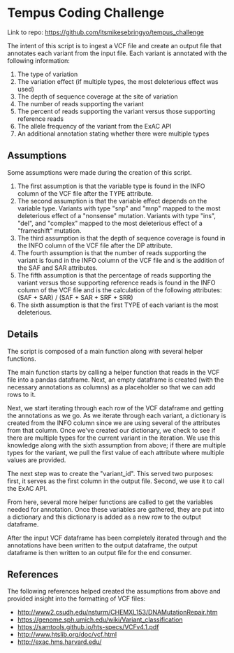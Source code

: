# Tempus Coding Challenge

Link to repo: https://github.com/itsmikesebringyo/tempus_challenge

The intent of this script is to ingest a VCF file and create an output file that annotates each variant from the input file. Each variant is annotated with the following information:

1. The type of variation
2. The variation effect (if multiple types, the most deleterious effect was used)
3. The depth of sequence coverage at the site of variation
4. The number of reads supporting the variant
5. The percent of reads supporting the variant versus those supporting reference reads
6. The allele frequency of the variant from the ExAC API
7. An additional annotation stating whether there were multiple types

## Assumptions

Some assumptions were made during the creation of this script.

1. The first assumption is that the variable type is found in the INFO column of the VCF file after the TYPE attribute.
2. The second assumption is that the variable effect depends on the variable type. Variants with type "snp" and "mnp" mapped to the most deleterious effect of a "nonsense" mutation. Variants with type "ins", "del", and "complex" mapped to the most deleterious effect of a "frameshift" mutation.
3. The third assumption is that the depth of sequence coverage is found in the INFO column of the VCF file after the DP attribute.
4. The fourth assumption is that the number of reads supporting the variant is found in the INFO column of the VCF file and is the addition of the SAF and SAR attributes.
5. The fifth assumption is that the percentage of reads supporting the variant versus those supporting reference reads is found in the INFO column of the VCF file and is the calculation of the following attributes: (SAF + SAR) / (SAF + SAR + SRF + SRR)
6. The sixth assumption is that the first TYPE of each variant is the most deleterious.

## Details

The script is composed of a main function along with several helper functions.

The main function starts by calling a helper function that reads in the VCF file into a pandas dataframe. Next, an empty dataframe is created (with the necessary annotations as columns) as a placeholder so that we can add rows to it.

Next, we start iterating through each row of the VCF dataframe and getting the annotations as we go. As we iterate through each variant, a dictionary is created from the INFO column since we are using several of the attributes from that column. Once we've created our dictionary, we check to see if there are multiple types for the current variant in the iteration. We use this knowledge along with the sixth assumption from above; if there are multiple types for the variant, we pull the first value of each attribute where multiple values are provided.

The next step was to create the "variant_id". This served two purposes: first, it serves as the first column in the output file. Second, we use it to call the ExAC API. 

From here, several more helper functions are called to get the variables needed for annotation. Once these variables are gathered, they are put into a dictionary and this dictionary is added as a new row to the output dataframe.

After the input VCF dataframe has been completely iterated through and the annotations have been written to the output dataframe, the output dataframe is then written to an output file for the end consumer.

## References

The following references helped created the assumptions from above and provided insight into the formatting of VCF files:

* http://www2.csudh.edu/nsturm/CHEMXL153/DNAMutationRepair.htm
* https://genome.sph.umich.edu/wiki/Variant_classification
* https://samtools.github.io/hts-specs/VCFv4.1.pdf
* http://www.htslib.org/doc/vcf.html
* http://exac.hms.harvard.edu/

